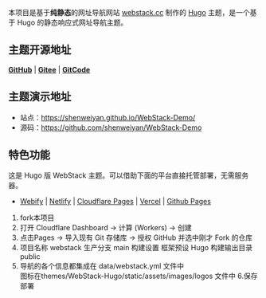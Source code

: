 本项目是基于**纯静态**的网址导航网站 [webstack.cc](https://github.com/WebStackPage/WebStackPage.github.io) 制作的 [Hugo](https://gohugo.io/) 主题，是一个基于 Hugo 的静态响应式网址导航主题。<br/>

## 主题开源地址

[**GitHub**](https://github.com/shenweiyan/WebStack-Hugo) | [**Gitee**](https://gitee.com/shenweiyan/WebStack-Hugo) | [**GitCode**](https://gitcode.com/shenweiyan/WebStack-Hugo)

## 主题演示地址

- 站点：<https://shenweiyan.github.io/WebStack-Demo/>
- 源码：<https://github.com/shenweiyan/WebStack-Demo>


## 特色功能

这是 Hugo 版 WebStack 主题。可以借助下面的平台直接托管部署，无需服务器。
- [Webify](https://webify.cloudbase.net/) | [Netlify](https://app.netlify.com/) | [Cloudflare Pages](https://pages.cloudflare.com) | [Vercel](https://vercel.com) | [Github Pages](https://pages.github.com/)
1. fork本项目
2. 打开 Cloudflare Dashboard → 计算 (Workers) → 创建
3. 点击Pages → 导入现有 Git 存储库 → 授权 GitHub 并选中刚才 Fork 的仓库
4. 项目名称 webstack
    生产分支 main
    构建设置
    框架预设 Hugo
    构建输出目录public
5. 导航的各个信息都集成在 data/webstack.yml 文件中  
    图标在themes/WebStack-Hugo/static/assets/images/logos 文件中 
6.保存部署    